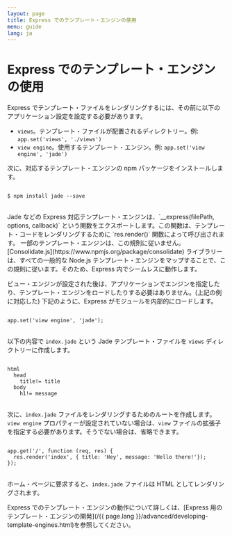 ```yaml
---
layout: page
title: Express でのテンプレート・エンジンの使用
menu: guide
lang: ja
---
```


# Express でのテンプレート・エンジンの使用

Express でテンプレート・ファイルをレンダリングするには、その前に以下のアプリケーション設定を設定する必要があります。

* `views`。テンプレート・ファイルが配置されるディレクトリー。例: `app.set('views', './views')`
* `view engine`。使用するテンプレート・エンジン。例: `app.set('view engine', 'jade')`

次に、対応するテンプレート・エンジンの npm パッケージをインストールします。

<pre>
<code class="language-sh" translate="no">
$ npm install jade --save
</code>
</pre>

<div class="doc-box doc-notice" markdown="1">
Jade などの Express 対応テンプレート・エンジンは、`__express(filePath, options, callback)` という関数をエクスポートします。この関数は、テンプレート・コードをレンダリングするために `res.render()` 関数によって呼び出されます。
一部のテンプレート・エンジンは、この規則に従いません。[Consolidate.js](https://www.npmjs.org/package/consolidate) ライブラリーは、すべての一般的な Node.js テンプレート・エンジンをマップすることで、この規則に従います。そのため、Express 内でシームレスに動作します。
</div>

ビュー・エンジンが設定された後は、アプリケーションでエンジンを指定したり、テンプレート・エンジンをロードしたりする必要はありません。(上記の例に対応した) 下記のように、Express がモジュールを内部的にロードします。

<pre>
<code class="language-javascript" translate="no">
app.set('view engine', 'jade');
</code>
</pre>

以下の内容で `index.jade` という Jade テンプレート・ファイルを `views` ディレクトリーに作成します。

<pre>
<code class="language-javascript" translate="no">
html
  head
    title!= title
  body
    h1!= message
</code>
</pre>

次に、`index.jade` ファイルをレンダリングするためのルートを作成します。`view engine` プロパティーが設定されていない場合は、`view` ファイルの拡張子を指定する必要があります。そうでない場合は、省略できます。

<pre>
<code class="language-javascript" translate="no">
app.get('/', function (req, res) {
  res.render('index', { title: 'Hey', message: 'Hello there!'});
});
</code>
</pre>

ホーム・ページに要求すると、`index.jade` ファイルは HTML としてレンダリングされます。

Express でのテンプレート・エンジンの動作について詳しくは、[Express 用のテンプレート・エンジンの開発](/{{ page.lang }}/advanced/developing-template-engines.html)を参照してください。
